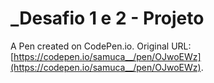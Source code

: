 # _Desafio 1 e 2 - Projeto

A Pen created on CodePen.io. Original URL: [https://codepen.io/samuca__/pen/OJwoEWz](https://codepen.io/samuca__/pen/OJwoEWz).

